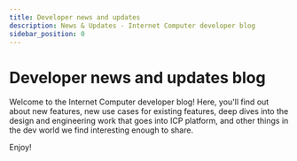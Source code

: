```yaml
---
title: Developer news and updates
description: News & Updates - Internet Computer developer blog
sidebar_position: 0
---
```


# Developer news and updates blog

Welcome to the Internet Computer developer blog! Here, you'll find out about new features, new use cases for existing
features, deep dives into the design and engineering work that goes into ICP platform, and other things in the dev
world we find interesting enough to share.

Enjoy!